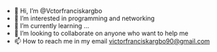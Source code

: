- 👋 Hi, I’m @Vctorfranciskargbo
- 👀 I’m interested in programming and networking
- 🌱 I’m currently learning ...
- 💞️ I’m looking to collaborate on anyone who want to help me 
- 📫 How to reach me in my email victorfranciskargbo90@gmail.com

<!---
Vctorfranciskargbo/Vctorfranciskargbo is a ✨ special ✨ repository because its `README.md` (this file) appears on your GitHub profile.
You can click the Preview link to take a look at your changes.
--->
